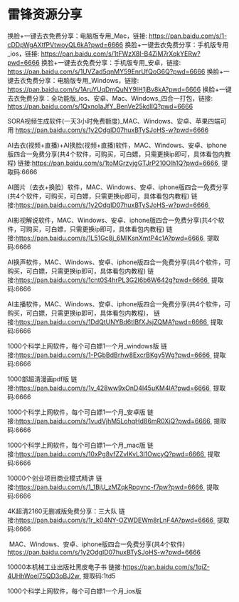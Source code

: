# 雷锋资源分享

换脸+一键去衣免费分享：电脑版专用_Mac，链接: https://pan.baidu.com/s/1-cDDpWgAXtfPVtwoyQL6kA?pwd=6666
换脸+一键去衣免费分享：手机版专用_ios，链接: https://pan.baidu.com/s/1tFWzX8I-B4ZiM7rXqkYERw?pwd=6666
换脸+一键去衣免费分享：手机版专用_安卓，链接: https://pan.baidu.com/s/1UVZad5qnMY59EnrUfQoG6Q?pwd=6666
换脸+一键去衣免费分享：电脑版专用_Windows，链接: https://pan.baidu.com/s/1AruYUqDmQuNY9IH1jBv8kA?pwd=6666
换脸+一键去衣免费分享：全功能版_ios、安卓、Mac、Windows_四合一打包，链接: https://pan.baidu.com/s/1QxnoIaJfY_BenVe25kdllQ?pwd=6666

SORA视频生成软件(一天3小时免费额度)_MAC、Windows、安卓、苹果四端可用
https://pan.baidu.com/s/1y2OdgID07huxBTySJoHS-w?pwd=6666

AI去衣(视频+直播)+AI换脸(视频+直播)软件，MAC、Windows、安卓、iphone版四合一免费分享(共4个软件，可购买，可白嫖，只需更换ip即可，具体看包内教程)
链接:https://pan.baidu.com/s/1toMGrzvjgGTJrP210Olh1Q?pwd=6666 
提取码:6666

AI图片（去衣+换脸）软件，MAC、Windows、安卓、iphone版四合一免费分享(共4个软件，可购买，可白嫖，只需更换ip即可，具体看包内教程)
链接:https://pan.baidu.com/s/1y2OdgID07huxBTySJoHS-w?pwd=6666 

AI影视解说软件，MAC、Windows、安卓、iphone版四合一免费分享(共4个软件，可购买，可白嫖，只需更换ip即可，具体看包内教程)
链接:https://pan.baidu.com/s/1L51Gc8j_6MlKsnXmtP4c1A?pwd=6666 
提取码:6666

AI换声软件，MAC、Windows、安卓、iphone版四合一免费分享(共4个软件，可购买，可白嫖，只需更换ip即可，具体看包内教程)
链接:https://pan.baidu.com/s/1cnt0S4hrPL3G2l6b6W642g?pwd=6666 
提取码:6666

AI主播软件，MAC、Windows、安卓、iphone版四合一免费分享(共4个软件，可购买，可白嫖，只需更换ip即可，具体看包内教程)，
链接:https://pan.baidu.com/s/1DdQtUNYBd6tIBfXJsjZQMA?pwd=6666 
提取码:6666

1000个科学上网软件，每个可白嫖1一个月_windows版
链接:https://pan.baidu.com/s/1-PGbBdBrhw8ExcrBKgy5Wg?pwd=6666 
提取码:6666

1000部超清漫画pdf版
链接:https://pan.baidu.com/s/1v_428ww9xOnD4l45uKM4lA?pwd=6666 
提取码:6666

1000个科学上网软件，每个可白嫖1一个月_安卓版
链接:https://pan.baidu.com/s/1vudVjhM5LohqHd86mR0XiQ?pwd=6666 
提取码:6666

1000个科学上网软件，每个可白嫖1一个月_mac版
链接:https://pan.baidu.com/s/10xPg8vfZZvIKvL3l1OwcyQ?pwd=6666 
提取码:6666

10000个创业项目商业模式精讲
链接:https://pan.baidu.com/s/1_1BjU_zMZqkRpqync-f7pw?pwd=6666 
提取码:6666

4K超清2160无删减版免费分享：三大队
链接:https://pan.baidu.com/s/1r_k04NY-OZWDEWm8rLnF4A?pwd=6666 
提取码:6666

 MAC、Windows、安卓、iphone版四合一免费分享(共4个软件)
https://pan.baidu.com/s/1y2OdgID07huxBTySJoHS-w?pwd=6666

10000本机械工业出版社黑皮电子书
链接:https://pan.baidu.com/s/1qiZ-4UHhWoeI75QD3oBJ2w 
提取码:1td5

1000个科学上网软件，每个可白嫖1一个月_ios版
